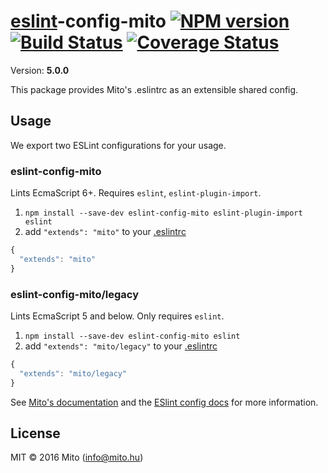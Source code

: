 # [eslint](http://eslint.org)-config-mito [![NPM version][npm-image]][npm-url] [![Build Status][travis-image]][travis-url] [![Coverage Status][coverage-image]][coverage-url]
Version: **5.0.0**

This package provides Mito's .eslintrc as an extensible shared config.

## Usage

We export two ESLint configurations for your usage.

### eslint-config-mito

Lints EcmaScript 6+. Requires `eslint`, `eslint-plugin-import`.

1. `npm install --save-dev eslint-config-mito eslint-plugin-import eslint`
2. add `"extends": "mito"` to your [.eslintrc](http://eslint.org/docs/user-guide/configuring.html#configuration-file-formats)
```js
{
  "extends": "mito"
}
```

### eslint-config-mito/legacy

Lints EcmaScript 5 and below. Only requires `eslint`.

1. `npm install --save-dev eslint-config-mito eslint`
2. add `"extends": "mito/legacy"` to your [.eslintrc](http://eslint.org/docs/user-guide/configuring.html#configuration-file-formats)
```js
{
  "extends": "mito/legacy"
}
```

See [Mito's documentation](https://github.com/hellowearemito/eslint-config-mito/tree/master/docs) and
the [ESlint config docs](http://eslint.org/docs/user-guide/configuring#extending-configuration-files)
for more information.

## License
MIT © 2016 Mito (info@mito.hu)

[npm-image]: https://badge.fury.io/js/eslint-config-mito.svg
[npm-url]: https://npmjs.org/package/eslint-config-mito
[travis-image]: https://travis-ci.org/hellowearemito/eslint-config-mito.svg?branch=master
[travis-url]: https://travis-ci.org/hellowearemito/eslint-config-mito
[coverage-image]: https://coveralls.io/repos/hellowearemito/eslint-config-mito/badge.svg?service=github&branch=master
[coverage-url]: https://coveralls.io/github/hellowearemito/eslint-config-mito?branch=master
